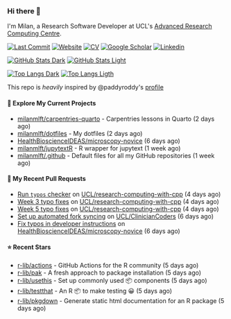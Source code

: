 ### Hi there 👋

I'm Milan, a Research Software Developer at UCL's [Advanced Research Computing
Centre](https://www.ucl.ac.uk/advanced-research-computing/advanced-research-computing-centre).

[![Last Commit](https://img.shields.io/github/last-commit/milanmlft/milanmlft?label=updated)](https://github.com/milanmlft)
[![Website](https://img.shields.io/badge/GitHub%20Pages-222?logo=githubpages&logoColor=fff&style=for-the-badge&style=flat)](https://milanmlft.dev)
[![CV](https://img.shields.io/badge/CV-PDF-pink.svg)](https://milanmlft.dev/uploads/resume.pdf)
[![Google Scholar](https://img.shields.io/badge/Google%20Scholar-4285F4?logo=googlescholar&logoColor=fff&style=for-the-badge&style=flat)](https://scholar.google.com/citations?user=LwW40HQAAAAJ&hl=en)
[![Linkedin](https://img.shields.io/badge/LinkedIn-0A66C2?logo=linkedin&logoColor=fff&style=for-the-badge&style=flat)](http://www.linkedin.com/in/milan-malfait)

[![GitHub Stats Dark](https://github-readme-stats-paddyroddy.vercel.app/api?username=milanmlft&disable_animations=true&hide_border=true&hide_title=true&include_all_commits=true&rank_icon=github&show=prs_merged,reviews&show_icons=true&theme=tokyonight)](https://github.com/milanmlft/milanmlft#gh-dark-mode-only)
[![GitHub Stats Light](https://github-readme-stats-paddyroddy.vercel.app/api?username=milanmlft&disable_animations=true&hide_border=true&hide_title=true&include_all_commits=true&rank_icon=github&show=prs_merged,reviews&show_icons=true&theme=default)](https://github.com/milanmlft/milanmlft#gh-light-mode-only)

[![Top Langs Dark](https://github-readme-stats-paddyroddy.vercel.app/api/top-langs/?username=milanmlft&hide=jupyter%20notebook,html&langs_count=10&layout=compact&theme=tokyonight)](https://github.com/milanmlft/milanmlft#gh-dark-mode-only)
[![Top Langs Ligth](https://github-readme-stats-paddyroddy.vercel.app/api/top-langs/?username=milanmlft&hide=jupyter%20notebook,html&langs_count=10&layout=compact&theme=default)](https://github.com/milanmlft/milanmlft#gh-light-mode-only)

This repo is _heavily_ inspired by @paddyroddy's [profile](https://github.com/paddyroddy/paddyroddy)

#### 👷 Explore My Current Projects

- [milanmlft/carpentries-quarto](https://github.com/milanmlft/carpentries-quarto) - Carpentries lessons in Quarto
  (2 days ago)
- [milanmlft/dotfiles](https://github.com/milanmlft/dotfiles) - My dotfiles
  (2 days ago)
- [HealthBioscienceIDEAS/microscopy-novice](https://github.com/HealthBioscienceIDEAS/microscopy-novice)
  (6 days ago)
- [milanmlft/jupytextR](https://github.com/milanmlft/jupytextR) - R wrapper for jupytext
  (1 week ago)
- [milanmlft/.github](https://github.com/milanmlft/.github) - Default files for all my GitHub repositories
  (1 week ago)

#### 🔨 My Recent Pull Requests

- [Run `typos` checker](https://github.com/UCL/research-computing-with-cpp/pull/140) on [UCL/research-computing-with-cpp](https://github.com/UCL/research-computing-with-cpp)
  (4 days ago)
- [Week 3 typo fixes](https://github.com/UCL/research-computing-with-cpp/pull/139) on [UCL/research-computing-with-cpp](https://github.com/UCL/research-computing-with-cpp)
  (4 days ago)
- [Week 5 typo fixes](https://github.com/UCL/research-computing-with-cpp/pull/138) on [UCL/research-computing-with-cpp](https://github.com/UCL/research-computing-with-cpp)
  (4 days ago)
- [Set up automated fork syncing](https://github.com/UCL/ClinicianCoders/pull/7) on [UCL/ClinicianCoders](https://github.com/UCL/ClinicianCoders)
  (6 days ago)
- [Fix typos in developer instructions](https://github.com/HealthBioscienceIDEAS/microscopy-novice/pull/23) on [HealthBioscienceIDEAS/microscopy-novice](https://github.com/HealthBioscienceIDEAS/microscopy-novice)
  (6 days ago)

#### ⭐ Recent Stars

- [r-lib/actions](https://github.com/r-lib/actions) - GitHub Actions for the R community
  (5 days ago)
- [r-lib/pak](https://github.com/r-lib/pak) - A fresh approach to package installation
  (5 days ago)
- [r-lib/usethis](https://github.com/r-lib/usethis) - Set up commonly used 📦 components
  (5 days ago)
- [r-lib/testthat](https://github.com/r-lib/testthat) - An R 📦 to make testing 😀
  (5 days ago)
- [r-lib/pkgdown](https://github.com/r-lib/pkgdown) - Generate static html documentation for an R package
  (5 days ago)
